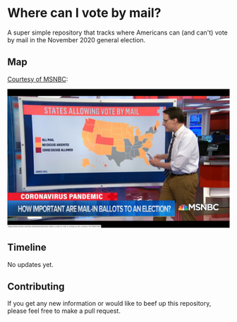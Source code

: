 # Where can I vote by mail?

A super simple repository that tracks where Americans can (and can't)
vote by mail in the November 2020 general election.

## Map

[Courtesy of MSNBC](https://www.nbcnews.com/politics/2020-election/americans-may-not-know-who-won-presidency-or-senate-election-n1218266):

![Map of vote-by-mail on 5-21-2020](msnbc-map-2020.05.21.jpg)

## Timeline

No updates yet.

## Contributing

If you get any new information or would like to beef up this repository,
please feel free to make a pull request.
